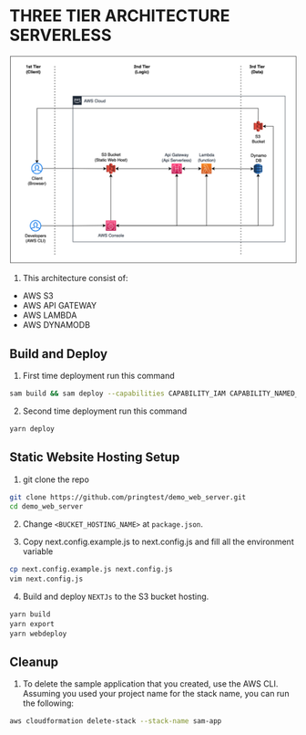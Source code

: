 # THREE TIER ARCHITECTURE SERVERLESS

![alt text](./image/three-tier-arch-serverless.png)

1. This architecture consist of:
- AWS S3
- AWS API GATEWAY
- AWS LAMBDA
- AWS DYNAMODB

## Build and Deploy

1. First time deployment run this command
```bash
sam build && sam deploy --capabilities CAPABILITY_IAM CAPABILITY_NAMED_IAM CAPABILITY_AUTO_EXPAND --no-confirm-changeset
```

2. Second time deployment run this command
```bash
yarn deploy
```

## Static Website Hosting Setup

1. git clone the repo
```bash
git clone https://github.com/pringtest/demo_web_server.git
cd demo_web_server
```

2. Change `<BUCKET_HOSTING_NAME>` at `package.json`.

3. Copy next.config.example.js to next.config.js and fill all the environment variable
```bash
cp next.config.example.js next.config.js
vim next.config.js
```

4. Build and deploy `NEXTJs` to the S3 bucket hosting.
```bash
yarn build
yarn export
yarn webdeploy
```

## Cleanup

1. To delete the sample application that you created, use the AWS CLI. Assuming you used your project name for the stack name, you can run the following:

```bash
aws cloudformation delete-stack --stack-name sam-app
```